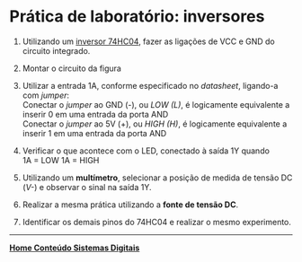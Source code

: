 # Prática de laboratório: inversores

1. Utilizando um [inversor 74HC04](https://github.com/claytonjasilva/claytonjasilva.github.io/blob/main/sisdig_aulas/SN74HC04_Philips.pdf), fazer as ligações de VCC e GND do circuito integrado.
2. Montar o circuito da figura  

3. Utilizar a entrada 1A, conforme especificado no *datasheet*, ligando-a com *jumper*:  
Conectar o *jumper* ao GND (-), ou *LOW (L)*, é logicamente equivalente a inserir 0 em uma entrada da porta AND  
Conectar o *jumper* ao 5V (+), ou *HIGH (H)*, é logicamente equivalente a inserir 1 em uma entrada da porta AND
4. Verificar o que acontece com o LED, conectado à saída 1Y quando  
1A = LOW
1A = HIGH

5. Utilizando um **multímetro**, selecionar a posição de medida de tensão DC (*V-*) e observar o sinal na saída 1Y.
6. Realizar a mesma prática utilizando a **fonte de tensão DC**.
7. Identificar os demais pinos do 74HC04 e realizar o mesmo experimento. 

 ___
 **[Home Conteúdo Sistemas Digitais](https://github.com/claytonjasilva/claytonjasilva.github.io/blob/main/sisdig_aulas.md)**  
